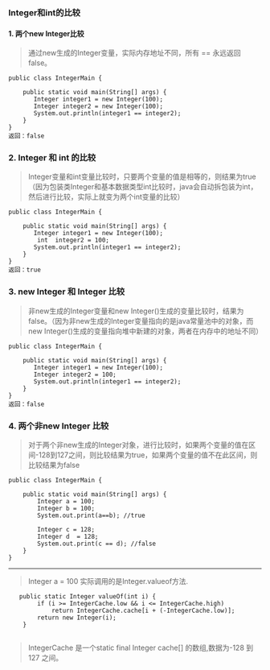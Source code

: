 ### Integer和int的比较
#### 1. 两个new Integer比较
> 通过new生成的Integer变量，实际内存地址不同，所有 == 永远返回false。

```
public class IntegerMain {

    public static void main(String[] args) {
       Integer integer1 = new Integer(100);
       Integer integer2 = new Integer(100);
       System.out.println(integer1 == integer2);
    }
}
返回：false
```
### 2. Integer 和 int 的比较
>Integer变量和int变量比较时，只要两个变量的值是相等的，则结果为true（因为包装类Integer和基本数据类型int比较时，java会自动拆包装为int，然后进行比较，实际上就变为两个int变量的比较）

```
public class IntegerMain {

    public static void main(String[] args) {
       Integer integer1 = new Integer(100);
        int  integer2 = 100;
       System.out.println(integer1 == integer2);
    }
}
返回：true
```
### 3. new Integer 和 Integer 比较
> 非new生成的Integer变量和new Integer()生成的变量比较时，结果为false。（因为非new生成的Integer变量指向的是java常量池中的对象，而new Integer()生成的变量指向堆中新建的对象，两者在内存中的地址不同）

```
public class IntegerMain {

    public static void main(String[] args) {
       Integer integer1 = new Integer(100);
       Integer integer2 = 100;
       System.out.println(integer1 == integer2);
    }
}
返回：false
```
### 4. 两个非new Integer 比较
> 对于两个非new生成的Integer对象，进行比较时，如果两个变量的值在区间-128到127之间，则比较结果为true，如果两个变量的值不在此区间，则比较结果为false

```
public class IntegerMain {

    public static void main(String[] args) {
        Integer a = 100;
        Integer b = 100;
        System.out.print(a==b); //true

        Integer c = 128;
        Integer d  = 128;
        System.out.print(c == d); //false
    }
}

```
----
> Integer a = 100 实际调用的是Integer.valueof方法.

```
   public static Integer valueOf(int i) {
        if (i >= IntegerCache.low && i <= IntegerCache.high)
            return IntegerCache.cache[i + (-IntegerCache.low)];
        return new Integer(i);
    }
    
```
>IntegerCache 是一个static final Integer cache[] 的数组,数据为-128 到127 之间。


 